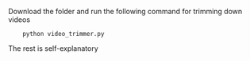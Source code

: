 Download the folder and run the following command for trimming down videos
```
    python video_trimmer.py
```
The rest is self-explanatory